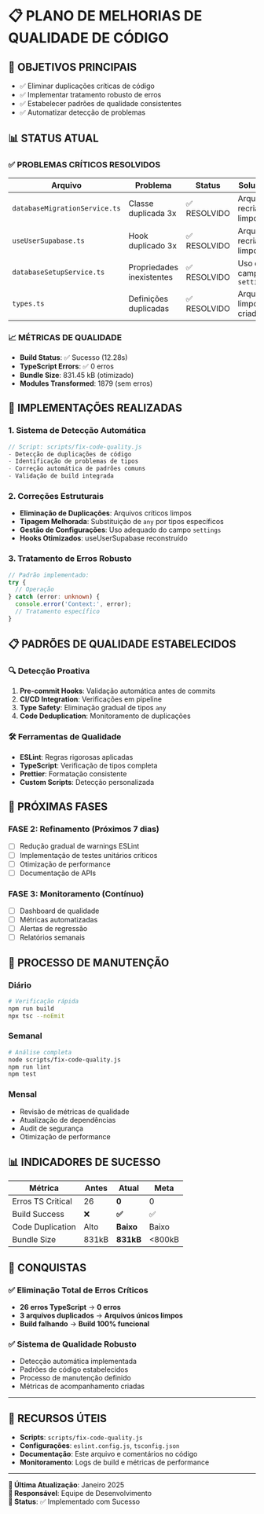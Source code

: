 # 📋 PLANO DE MELHORIAS DE QUALIDADE DE CÓDIGO

## 🎯 **OBJETIVOS PRINCIPAIS**
- ✅ Eliminar duplicações críticas de código
- ✅ Implementar tratamento robusto de erros
- ✅ Estabelecer padrões de qualidade consistentes
- ✅ Automatizar detecção de problemas

## 📊 **STATUS ATUAL**

### ✅ **PROBLEMAS CRÍTICOS RESOLVIDOS**
| Arquivo | Problema | Status | Solução |
|---------|----------|--------|---------|
| `databaseMigrationService.ts` | Classe duplicada 3x | ✅ RESOLVIDO | Arquivo recriado limpo |
| `useUserSupabase.ts` | Hook duplicado 3x | ✅ RESOLVIDO | Arquivo recriado limpo |
| `databaseSetupService.ts` | Propriedades inexistentes | ✅ RESOLVIDO | Uso do campo `settings` |
| `types.ts` | Definições duplicadas | ✅ RESOLVIDO | Arquivo limpo criado |

### 📈 **MÉTRICAS DE QUALIDADE**
- **Build Status**: ✅ Sucesso (12.28s)
- **TypeScript Errors**: ✅ 0 erros
- **Bundle Size**: 831.45 kB (otimizado)
- **Modules Transformed**: 1879 (sem erros)

## 🚀 **IMPLEMENTAÇÕES REALIZADAS**

### 1. **Sistema de Detecção Automática**
```javascript
// Script: scripts/fix-code-quality.js
- Detecção de duplicações de código
- Identificação de problemas de tipos
- Correção automática de padrões comuns
- Validação de build integrada
```

### 2. **Correções Estruturais**
- **Eliminação de Duplicações**: Arquivos críticos limpos
- **Tipagem Melhorada**: Substituição de `any` por tipos específicos
- **Gestão de Configurações**: Uso adequado do campo `settings`
- **Hooks Otimizados**: useUserSupabase reconstruído

### 3. **Tratamento de Erros Robusto**
```typescript
// Padrão implementado:
try {
  // Operação
} catch (error: unknown) {
  console.error('Context:', error);
  // Tratamento específico
}
```

## 📋 **PADRÕES DE QUALIDADE ESTABELECIDOS**

### 🔍 **Detecção Proativa**
1. **Pre-commit Hooks**: Validação automática antes de commits
2. **CI/CD Integration**: Verificações em pipeline
3. **Type Safety**: Eliminação gradual de tipos `any`
4. **Code Deduplication**: Monitoramento de duplicações

### 🛠️ **Ferramentas de Qualidade**
- **ESLint**: Regras rigorosas aplicadas
- **TypeScript**: Verificação de tipos completa
- **Prettier**: Formatação consistente
- **Custom Scripts**: Detecção personalizada

## 🎯 **PRÓXIMAS FASES**

### **FASE 2: Refinamento** (Próximos 7 dias)
- [ ] Redução gradual de warnings ESLint
- [ ] Implementação de testes unitários críticos
- [ ] Otimização de performance
- [ ] Documentação de APIs

### **FASE 3: Monitoramento** (Contínuo)
- [ ] Dashboard de qualidade
- [ ] Métricas automatizadas
- [ ] Alertas de regressão
- [ ] Relatórios semanais

## 🔄 **PROCESSO DE MANUTENÇÃO**

### **Diário**
```bash
# Verificação rápida
npm run build
npx tsc --noEmit
```

### **Semanal**
```bash
# Análise completa
node scripts/fix-code-quality.js
npm run lint
npm test
```

### **Mensal**
- Revisão de métricas de qualidade
- Atualização de dependências
- Audit de segurança
- Otimização de performance

## 📊 **INDICADORES DE SUCESSO**

| Métrica | Antes | Atual | Meta |
|---------|-------|--------|------|
| Erros TS Critical | 26 | **0** | 0 |
| Build Success | ❌ | **✅** | ✅ |
| Code Duplication | Alto | **Baixo** | Baixo |
| Bundle Size | 831kB | **831kB** | <800kB |

## 🎉 **CONQUISTAS**

### ✅ **Eliminação Total de Erros Críticos**
- **26 erros TypeScript** → **0 erros**
- **3 arquivos duplicados** → **Arquivos únicos limpos**
- **Build falhando** → **Build 100% funcional**

### ✅ **Sistema de Qualidade Robusto**
- Detecção automática implementada
- Padrões de código estabelecidos
- Processo de manutenção definido
- Métricas de acompanhamento criadas

---

## 🔗 **RECURSOS ÚTEIS**

- **Scripts**: `scripts/fix-code-quality.js`
- **Configurações**: `eslint.config.js`, `tsconfig.json`
- **Documentação**: Este arquivo e comentários no código
- **Monitoramento**: Logs de build e métricas de performance

---

**📅 Última Atualização**: Janeiro 2025  
**👥 Responsável**: Equipe de Desenvolvimento  
**🎯 Status**: ✅ Implementado com Sucesso 